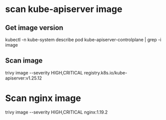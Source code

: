 # scan kube-apiserver image
## Get image version
kubectl -n kube-system  describe pod kube-apiserver-controlplane | grep -i image

## Scan image
trivy image --severity HIGH,CRITICAL registry.k8s.io/kube-apiserver:v1.25.12

# Scan nginx image
trivy image --severity HIGH,CRITICAL nginx:1.19.2
